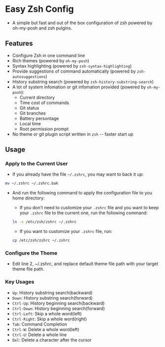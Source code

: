 # Easy Zsh Config

- A simple but fast and out of the box configuration of zsh powered by oh-my-posh and zsh pulgins.

## Features

- Configure Zsh in one command line
- Rich themes (powered by `oh-my-posh`)
- Syntax highlighting (powered by `zsh-syntax-highlighting`)
- Provide suggestions of command automatically (powered by `zsh-autosuggestions`)
- History substring search (powered by `zsh-history-substring-search`)
- A lot of system infomation or git infomation provided (powered by `oh-my-posh`):
  - Current directory
  - Time cost of commands
  - Git status
  - Git branches
  - Battery persontage
  - Local time
  - Root permission prompt
- No theme or git plugin script written in `zsh` -- faster start up

## Usage

### Apply to the Current User

- If you already have the file `~/.zshrc`, you may want to back it up:

```zsh
mv ~/.zshrc ~/.zshrc.bak
```

- And run the following command to apply the configuration file to you home directory:

  - If you don't need to customize your `.zshrc` file and you want to keep your `.zshrc` file to the current one, run the following command:
  ```zsh
  ln -s /etc/zsh/zshrc ~/.zshrc
  ```
  - If you want to customize your `.zshrc` file, run:
  ```zsh
  cp /etc/zsh/zshrc ~/.zshrc
  ```

### Configure the Theme

- Edit line 2, ~/.zshrc, and replace default theme file path with your target theme file path.

### Key Usages

- `Up`:           History substring search(backward)
- `Down`:         History substring search(forward)
- `Ctrl-Up`:      History beginning search(backward)
- `Ctrl-Down`:    History beginning search(forward)
- `Ctrl-Left`:    Skip a whole word(left)
- `Ctrl-Right`:   Skip a whole word(right)
- `Tab`:          Command Completion
- `Ctrl-W`:       Delete a whole word(left)
- `Ctrl-U`:       Delete a whole line
- `Del`:          Delete a character after the cursor
